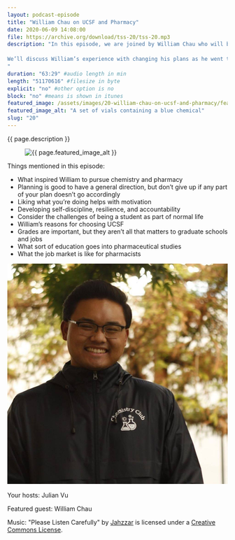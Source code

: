 ```yaml
---
layout: podcast-episode
title: "William Chau on UCSF and Pharmacy"
date: 2020-06-09 14:08:00
file: https://archive.org/download/tss-20/tss-20.mp3
description: "In this episode, we are joined by William Chau who will be attending UC San Francisco for Pharmacy school. We’ll discuss William’s journey through his undergraduate career and the steps he took to get where he is today.

We’ll discuss William’s experience with changing his plans as he went through university and some advice he has for students who are having trouble finding the motivation to overcome the challenges of university.
"
duration: "63:29" #audio length in min
length: "51170616" #filesize in byte
explicit: "no" #other option is no
block: "no" #means is shown in itunes
featured_image: /assets/images/20-william-chau-on-ucsf-and-pharmacy/feature.jpg
featured_image_alt: "A set of vials containing a blue chemical"
slug: "20"
---
```


{{ page.description }}

<figure class="figure">
    <img src="{{ page.featured_image }}" alt="{{ page.featured_image_alt }}" class="mx-auto mt-5 mb-2 d-block w-75" />
</figure>

Things mentioned in this episode:

- What inspired William to pursue chemistry and pharmacy
- Planning is good to have a general direction, but don’t give up if any part of your plan doesn’t go accordingly
- Liking what you’re doing helps with motivation
- Developing self-discipline, resilience, and accountability
- Consider the challenges of being a student as part of normal life
- William’s reasons for choosing UCSF
- Grades are important, but they aren’t all that matters to graduate schools and jobs
- What sort of education goes into pharmaceutical studies
- What the job market is like for pharmacists

<div class="container">
    <img src="/assets/images/20-william-chau-on-ucsf-and-pharmacy/william.jpg" alt="A profile picture of William Chau" class="mx-auto mt-5 mb-2 d-block mw-75">
</div>

Your hosts: Julian Vu

Featured guest: William Chau

Music: "Please Listen Carefully" by [Jahzzar](https://soundcloud.com/jahzzar) is licensed under a [Creative Commons License](http://creativecommons.org/licenses/by-sa/3.0/).
